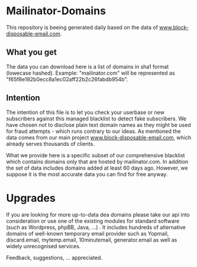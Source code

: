 # Mailinator-Domains
This repository is beeing generated daily based on the data of www.block-disposable-email.com.

## What you get
The data you can download here is a list of domains in sha1 format (lowecase hashed). 
Example: "mailinator.com" will be represented as "f65f8e182b0ecc8a1ec02aff22b2c26fabdb954b". 

## Intention
The intention of this file is to let you check your userbase or new subscribers against this managed blacklist to detect fake subscribers. We have chosen not to disclose plain text domain names as they might be used for fraud attempts - which runs contrary to our ideas. As mentioned the data comes from our main project www.block-disposable-email.com, which already serves thousands of clients.

What we provide here is a specific subset of our comprehensive blacklist which contains domains only that are hosted by mailinator.com. In addition the set of data includes domains added at least 60 days ago. However, we suppose it is the most accurate data you can find for free anyway.

# Upgrades
If you are looking for more up-to-data dea domains please take our api into consideration or use one of the existing modules for standard software (such as Wordpress, phpBB, Java, ...) . It includes hundreds of alternative domains of well-known temporary email provider such as Yopmail, discard.email, mytemp.email, 10minutemail, generator.email as well as widely unrecognised services. 

Feedback, suggestions, ... appreciated.
